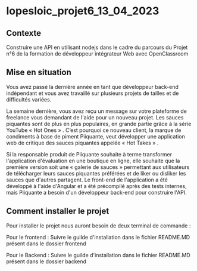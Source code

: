 # lopesloic_projet6_13_04_2023

## Contexte

Construire une API en utilisant nodejs dans le cadre du parcours du Projet n°6 
de la formation de développeur intégrateur Web avec  OpenClassroom 

## Mise en situation 
Vous avez passé la dernière année en tant que développeur back-end indépendant 
et vous avez travaillé sur plusieurs projets de tailles et de difficultés variées.

La semaine dernière, vous avez reçu un message sur votre plateforme de freelance vous demandant de l'aide pour un nouveau projet.
Les sauces piquantes sont de plus en plus populaires, en grande partie grâce à la série YouTube « Hot Ones » .
C’est pourquoi ce nouveau client, la marque de condiments à base de piment Piiquante,
veut développer une application web de critique des sauces piquantes appelée « Hot Takes » .

Si la responsable produit de Piiquante souhaite à terme transformer l'application d'évaluation en une boutique en ligne,
elle souhaite que la première version soit une « galerie de sauces » permettant aux utilisateurs de télécharger leurs sauces piquantes préférées
et de liker ou disliker les sauces que d'autres partagent.
Le front-end de l'application a été développé à l'aide d'Angular et a été précompilé après des tests internes,
mais Piiquante a besoin d'un développeur back-end pour construire l'API.

## Comment installer le projet

Pour installer le projet nous auront besoin de deux terminal de commande : 

Pour le frontend : Suivre le guilde d'installation dans le fichier README.MD présent dans le dossier frontend 

Pour le Backend : Suivre le guilde d'installation dans le fichier README.MD présent dans le dossier backend 

